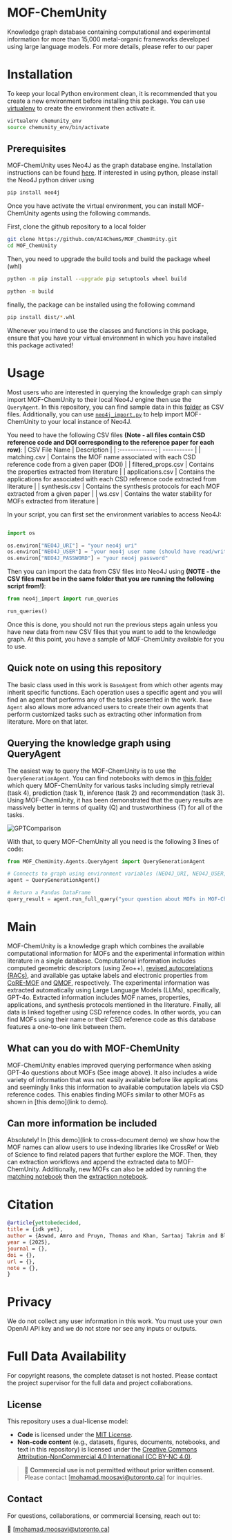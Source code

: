 # MOF-ChemUnity 

Knowledge graph database containing computational and experimental information for more than 15,000 metal-organic frameworks developed using large language models. For more details, please refer to our paper

# Installation
To keep your local Python environment clean, it is recommended that you create a new environment before installing this package. You can use [virtualenv](https://virtualenv.pypa.io/en/latest/) to create the environment then activate it.

```bash
virtualenv chemunity_env
source chemunity_env/bin/activate
```

## Prerequisites
MOF-ChemUnity uses Neo4J as the graph database engine. Installation instructions can be found [here](https://neo4j.com/pricing/). If interested in using python, please install the Neo4J python driver using

```bash
pip install neo4j
```

Once you have activate the virtual environment, you can install MOF-ChemUnity agents using the following commands.

First, clone the github repository to a local folder
```bash
git clone https://github.com/AI4ChemS/MOF_ChemUnity.git
cd MOF_ChemUnity
```

Then, you need to upgrade the build tools and build the package wheel (whl)
```bash
python -m pip install --upgrade pip setuptools wheel build

python -m build 
```

finally, the package can be installed using the following command

```bash
pip install dist/*.whl 
```

Whenever you intend to use the classes and functions in this package, ensure that you have your virtual environment in which you have installed this package activated!

# Usage
Most users who are interested in querying the knowledge graph can simply import MOF-ChemUnity to their local Neo4J engine then use the `QueryAgent`. In this repository, you can find sample data in this [folder](https://github.com/AI4ChemS/MOF_ChemUnity/tree/main/src/Examples/KG_Data/) as CSV files. Additionally, you can use [`neo4j_import.py`](https://github.com/AI4ChemS/MOF_ChemUnity/tree/main/src/KnowledgeGraph/neo4j_import.py) to help import MOF-ChemUnity to your local instance of Neo4J.

You need to have the following CSV files **(Note - all files contain CSD reference code and DOI corresponding to the reference paper for each row)**:
| CSV File Name | Description |
| :-------------: | ----------- |
| matching.csv | Contains the MOF name associated with each CSD reference code from a given paper (DOI) |
| filtered_props.csv | Contains the properties extracted from literature  |
| applications.csv | Contains the applications for associated with each CSD reference code extracted from literature |
| synthesis.csv | Contains the synthesis protocols for each MOF extracted from a given paper |
| ws.csv | Contains the water stability for MOFs extracted from literature |

In your script, you can first set the environment variables to access Neo4J:

```python

import os

os.environ["NEO4J_URI"] = "your neo4j uri"
os.environ["NEO4J_USER"] = "your neo4j user name (should have read/write access)"
os.environ["NEO4J_PASSWORD"] = "your neo4j password"
```

Then you can import the data from CSV files into Neo4J using **(NOTE - the CSV files must be in the same folder that you are running the following script from!)**:

```python
from neo4j_import import run_queries

run_queries()
```
Once this is done, you should not run the previous steps again unless you have new data from new CSV files that you want to add to the knowledge graph.
At this point, you have a sample of MOF-ChemUnity available for you to use.

## Quick note on using this repository
The basic class used in this work is `BaseAgent` from which other agents may inherit specific functions. Each operation uses a specific agent and you will find an agent that performs any of the tasks presented in the work. `Base Agent` also allows more advanced users to create their own agents that perform customized tasks such as extracting other information from literature. More on that later.

## Querying the knowledge graph using QueryAgent
The easiest way to query the MOF-ChemUnity is to use the `QueryGenerationAgent`. You can find notebooks with demos in [this folder](https://github.com/AI4ChemS/MOF_ChemUnity/tree/main/src/ChatGPT%20Comparison/) which query MOF-ChemUnity for various tasks including simply retrieval (task 4), prediction (task 1), inference (task 2) and recommendation (task 3). Using MOF-ChemUnity, it has been demonstrated that the query results are massively better in terms of quality (Q) and trustworthiness (T) for all of the tasks.

![GPTComparison](https://github.com/user-attachments/assets/6b3af877-df28-420b-a244-70c4dce9d2d4)

With that, to query MOF-ChemUnity all you need is the following 3 lines of code:

```python
from MOF_ChemUnity.Agents.QueryAgent import QueryGenerationAgent

# Connects to graph using environment variables (NEO4J_URI, NEO4J_USER, NEO4J_PASSWORD)
agent = QueryGenerationAgent()

# Return a Pandas DataFrame
query_result = agent.run_full_query("your question about MOFs in MOF-ChemUnity")
```

# Main
MOF-ChemUnity is a knowledge graph which combines the available computational information for MOFs and the experimental information within literature in a single database. Computational information includes computed geometric descriptors (using Zeo++), [revised autocorelations (RACs)](ref), and available gas uptake labels and electronic properties from [CoRE-MOF](ref) and [QMOF](ref), respectively. The experimental information was extracted automatically using Large Language Models (LLMs), specifically, GPT-4o. Extracted information includes MOF names, properties, applications, and synthesis protocols mentioned in the literature. Finally, all data is linked together using CSD reference codes. In other words, you can find MOFs using their name or their CSD reference code as this database features a one-to-one link between them. 

## What can you do with MOF-ChemUnity
MOF-ChemUnity enables improved querying performance when asking GPT-4o questions about MOFs (See image above). It also includes a wide variety of information that was not easily available before like applications and seemingly links this information to available computation labels via CSD reference codes. This enables finding MOFs similar to other MOFs as shown in [this demo](link to demo). 

## Can more information be included
Absolutely! In [this demo](link to cross-document demo) we show how the MOF names can allow users to use indexing libraries like CrossRef or Web of Science to find related papers that further explore the MOF. Then, they can extraction workflows and append the extracted data to MOF-ChemUnity. Additionally, new MOFs can also be added by running the [matching notebook](https://github.com/AI4ChemS/MOF_ChemUnity/tree/main/src/ChemUnity_Matching.ipynb) then the [extraction notebook](https://github.com/AI4ChemS/MOF_ChemUnity/tree/main/src/ChemUnity_Extraction.ipynb).

# Citation
```bibtex
@article{yettobedecided,
title = {idk yet},
author = {Aswad, Amro and Pruyn, Thomas and Khan, Sartaaj Takrim and Black, Robert and Moosavi, Seyed Mohamad},
year = {2025},
journal = {},
doi = {},
url = {},
note = {},
}
```

# Privacy
We do not collect any user information in this work. You must use your own OpenAI API key and we do not store nor see any inputs or outputs.

# Full Data Availability
For copyright reasons, the complete dataset is not hosted. Please contact the project supervisor for the full data and project collaborations.

## License

This repository uses a dual-license model:

- **Code** is licensed under the [MIT License](LICENSE_CODE).
- **Non-code content** (e.g., datasets, figures, documents, notebooks, and text in this repository) is licensed under the [Creative Commons Attribution-NonCommercial 4.0 International (CC BY-NC 4.0)](LICENSE_DATA).

> 🚫 **Commercial use is not permitted without prior written consent.**  
> Please contact [mohamad.moosavi@utoronto.ca] for inquiries.

## Contact

For questions, collaborations, or commercial licensing, reach out to:

📧 [mohamad.moosavi@utoronto.ca]
